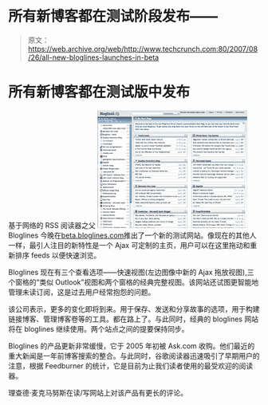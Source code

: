 # 所有新博客都在测试阶段发布——

> 原文：<https://web.archive.org/web/http://www.techcrunch.com:80/2007/08/26/all-new-bloglines-launches-in-beta>

# 所有新博客都在测试版中发布

基于网络的 RSS 阅读器之父 [![](img/33078d7e7a2de832a7d9c207d8575a72.png)](https://web.archive.org/web/20211026192704/https://beta.techcrunch.com/wp-content/uploads/2007/08/bloglinesnb.png) Bloglines 今晚在[beta.bloglines.com](https://web.archive.org/web/20211026192704/https://beta.bloglines.com/)推出了一个新的测试网站。像现在的其他人一样，最引人注目的新特性是一个 Ajax 可定制的主页，用户可以在这里拖动和重新排序 feeds 以便快速浏览。

Bloglines 现在有三个查看选项——快速视图(左边图像中新的 Ajax 拖放视图),三个窗格的“类似 Outlook”视图和两个窗格的经典完整视图。该网站还试图更智能地管理未读订阅，这是过去用户经常抱怨的问题。

该公司表示，更多的变化即将到来。用于保存、发送和分享故事的选项，用于构建链接博客、管理博客卷等的工具。都在路上了。与此同时，经典的 bloglines 网站将在 bloglines 继续使用。两个站点之间的提要保持同步。

Bloglines 的产品更新非常缓慢，它于 2005 年初被 Ask.com 收购。他们最近的重大新闻是一年前博客搜索的整合。与此同时，谷歌阅读器迅速吸引了早期用户的注意，根据 Feedburner 的统计，它是目前为止我们读者使用的最受欢迎的阅读器。

理查德·麦克马努斯在读/写网站上对该产品有更长的评论。